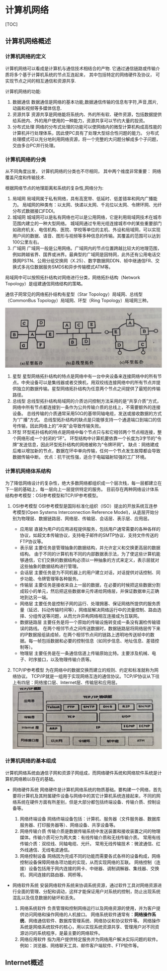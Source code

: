 <!-- 切忌重蹈覆辙! -->
# 计算机网络

[TOC]

## 计算机网络概述

### 计算机网络的定义

计算机网络可以看成是计算机与通信技术相结合的产物.
它通过通信链路或传输介质将多个基于计算机系统的节点互连起来， 其中包括特定的网络硬件及协议， 可实现节点之间的相互通信和资源共享.

计算机网络的功能:

1. 数据通信
   数据通信是网络的基本功能,数据通信传输的信息有字符,声音,图片,动画和视频等多媒体信息.
2. 资源共享
   资源共享是网络能将系统内、外的所有软、硬件资源，包括数据提供给系统内、外的用户使用的一种能力，资源共享可以节约大量的投资。
3. 分布式处理
   网络的分布式处理的功能可以使网络内的微型计算机构成高性能的计算机并行处理体系，因此使PC具有了处理大型综合性问题的能力。
   分布式处理模式可以充分地利用网络资源，将一个完整的大问题分解成多个子问题，交由多台PC并行处理。

### 计算机网络的分类

从不同角度出发， 计算机网络的分类也不尽相同， 其中两个维度非常重要： 网络覆盖尺度和传输技术.

根据网络节点的地理距离和系统的复杂性,网络分为:

1. 局域网
   局域网属于私有网络，具有高宽带、低延时、低差错率和网内广播能力。
   局域网的种类有：以太网、快递以太网、千兆位以太网、令牌环网、光纤分布式数据接口FDDI。
2. 城域网
   城域网可以是私有网络也可以是公用网络，它是利用局域网技术在城市范围内建立的一种大型网络。
   城域网通过专用光缆连接城市中的某些重要部门如政府机关、电信机构、医院、学校等单位的主机、外设和局域网，可以实现用户间的数据、语音、图形与视频等多种信息的传输。其覆盖的范围可以达到100公里左右。
3. 广域网
   广域网一般是公用网络。广域网内的节点位置跨越比较大的地理范围，例如跨越省界、国界或洲界。最典型的广域网是因特网，此外还有公用电话交换网PSTN、公用分组交换网（X.25）、数字数据网DDN、帧中继通信FR、交换式多兆位数据服务SMDS和异步传输模式ATM等。

局域网中可以按照拓扑结构对网络进行分类，网络拓扑结构（Network Topology）是组建通信网络结构的策略。

通信子网常见的网络拓扑结构有星型（Star Topology）局域网、总线型（CommonBus Topology）局域网、环型（Ring Topology）局域网三种。

![网络拓扑结构](/images/局域网拓扑结构种类.jpg)

1. 星型
   星型网络拓扑结构的特点是网络中有一台中央设备来连接网络中的所有节点。中央设备可以是集线器或者交换机，用双绞线连接网络中的所有节点并提供独立的数据传输。星型网络拓扑结构为任意两个节点之间提供了最短的传输路径。
2. 总线型
   总线型拓扑结构局域网的介质访问控制方法采用的是“共享介质”方式，网络中所有节点都连接到一条作为公共传输介质的总线上，不需要额外的连接设备。
   总线传输的介质通常采用50Ω的基带同轴电缆，发送或接收数据的方式为“广播”方式。
   总线型拓扑结构的缺点是只能够支持一个通道端口到端口的信号传输，因此网络上的“冲突”会导致传输失败。
3. 环型
   环型拓扑结构的特点是网络中每个节点只与和它相邻两个节点相连接，整个网络形成一个封闭的“环”。
   环型结构中计算机要依靠一个长度为3字节的“令牌”发送信息，因此环型拓扑结构的网络被称为“令牌环网”。
   缺点：网络建成后难以增加新的节点，数据在环中单向传输，任何一个节点发生故障都会导致数据传输中断。
   优点：抗干扰性强，适合于电磁辐射较强的工厂环境。

### 计算机网络体系结构

为了降低网络设计的复杂性，绝大多数网络都组织成一个层次栈，每一层都建立在下一层的基础上，每一层向上一层提供特定的服务。
目前存在两种网络设计体系结构参考模型：OSI参考模型和TCP/IP参考模型。

1. OSI参考模型
   OSI参考模型是国际标准化组织（ISO）提出的开放系统互连参考模型(Open Systems Interconnection Reference Model)，从底层开始分别为物理层、数据链路层、网络层、传输层、会话层、表示层、应用层。

   - 应用层
    直接为用户的应用进程提供服务，包括用户通常需要的各种各样的协议，如超文本传输协议，支持电子邮件的SMTP协议、支持文件传送的FTP协议等。
   - 表示层
    主要任务是管理抽象的数据结构，并允许定义和交换更高层的数据结构。
    由于不同的计算机有不同的内部数据表示法，为了使这些计算机能够通信，它们交换的数据结构必须以一种抽象的方式来定义，表示层就对这些抽象的数据结构进行管理。
   - 会话层
    主要任务是为不同机器上的用户建立对话，对话提供对话控制、同步功能、令牌管理等各种服务。
   - 传输层
    主要任务是接收来自上一层的数据，在必要的时候把这些数据分割成较小的单元，然后把这些数据单元传递给网络层，并保证数据单元正确地到达另一端。
   - 网络层
    主要任务是控制子网的运行、处理拥塞、保证网络所提供的服务质量（延迟、抖动传输时间等），网络层解决网络运行中的流量控制、路由选择、分组传送等问题，从而允许异构网络相互连接成为互联网。
   - 数据链路层
    主要任务是将一个原始的传输设施转变成一条没有漏检传输错误的路线。
    在两个相邻节点之间传送数据时，数据链路层将网络层传下来的IP数据报组装成帧，在两个相邻节点间的链路上透明地传送帧中的数据。每一帧包括数据和必要的控制信息（如同步信息、地址信息、差错控制等）。
   - 物理层
    主要任务是在一条通信信道上传输原始比特。主要涉及机械、电子、时序接口，以及物理传输介质等。

2. TCP/IP参考模型
   为在网络中的数据交换而建立的规则、约定和标准就称为网络协议。
   TCP/IP就是一组用于实现网络互连的通信协议。TCP/IP协议从下往上有四层：网络接口层、Internet层、传输层和应用层。
   ![TCP/IP参考模型](../images/TCP_IP参考模型.jpg)

### 计算机网络的基本组成

计算机网络系统由通信子网和资源子网组成，而网络硬件系统和网络软件系统是计算机网络赖以存在的基础。

- 网络硬件系统
  网络硬件是计算机网络系统的物质基础。要构建一个网络，首先要将计算机及其附属硬件设备与网络中的其它计算机系统连接起来，不同的网络系统在硬件方面有所差别，但是大部分都包括终端设备、传输介质、控制设备等。
  1. 网络终端设备
    网络终端设备包括：计算机、服务器（文件服务器、数据库服务器、打印服务器等）、网络设备、共享设备等。
  2. 网络传输介质
    传输介质是数据传输系统中发送装置和接收装置之间的物理媒体。传输介质可分为两大类：有线传输介质和无线传输介质。
    常用有线传输介质：双绞线、同轴电缆、光纤。
    常用无线传输技术：微波通信、红外线通信、无线电波通信。
  3. 网络控制设备
    网络因为完成不同的功能而需要各式各样的设备构成，网络控制设备保障网络各项功能的实现，从而实现网络的互联。
    网络控制（连接）设备包括用于网内连接的网卡、中继器、调制调解器、集线器、交换机、网间连接的路由器、网桥等。

- 网络软件系统
  安装网络软件系统来协调系统资源，通过软件工具对网络资源进行全面的管理、分配和调动，这样才能保证用户对系统的控制，防止出现系统混乱以及信息数据的破坏和丢失。
  1. 网络系统软件
    负责管理和控制网络运行以及网络资源的使用，并为客户提供访问网络和操作网络的人机接口。
    网络系统软件通常有：**网络操作系统**、网络通信软件、数据库管理系统、网络协议和协议软件等。
    网络操作系统是网络系统软件的核心，用以实现系统资源共享、管理用户对不同资源访问的系统程序，是最主要的网络软件。
  2. 网络应用软件
    指为用户提供特定服务并为网络用户解决实际问题的软件。
    例如：浏览器、网络聊天工具、邮件客户端软件、FTP软件等。

## Internet概述


